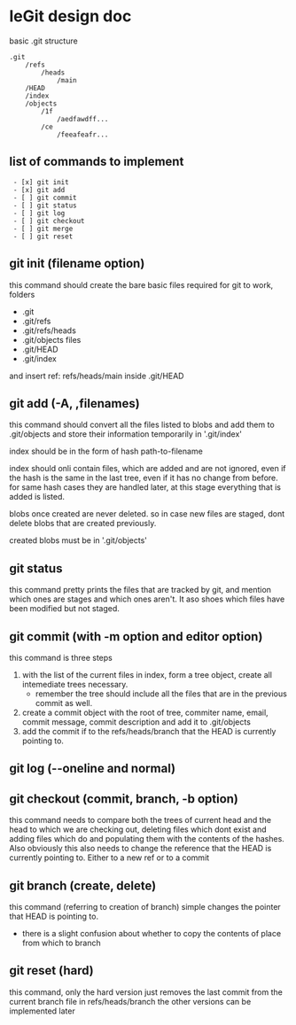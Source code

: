 # leGit design doc

basic .git structure

```
.git
    /refs
        /heads
            /main
    /HEAD
    /index
    /objects
        /1f
            /aedfawdff...
        /ce
            /feeafeafr...
```

## list of commands to implement
```
 - [x] git init
 - [x] git add
 - [ ] git commit
 - [ ] git status
 - [ ] git log
 - [ ] git checkout
 - [ ] git merge
 - [ ] git reset
```

## git init (filename option)
this command should create the bare basic files required for git to work,
folders
- .git
- .git/refs
- .git/refs/heads
- .git/objects
files
- .git/HEAD
- .git/index

and insert ref: refs/heads/main inside .git/HEAD

## git add (-A, ,filenames)
this command should convert all the files listed to blobs and add them to .git/objects and store their information temporarily in 
'.git/index'

index should be in the form of 
hash path-to-filename

index should onli contain files, which are added and are not ignored, even if the hash is the same in the last tree, even if it has no change from before. for same hash cases they are handled later, at this stage everything that is added is listed.

blobs once created are never deleted. so in case new files are staged, dont delete blobs that are created previously.

created blobs must be in '.git/objects'

## git status
this command pretty prints the files that are tracked by git, and mention which ones are stages and which ones aren't. It aso shoes which files have been modified but not staged.

## git commit (with -m option and editor option)
this command is three steps

1. with the list of the current files in index, form a tree object, create all intemediate trees necessary.
    - remember the tree should include all the files that are in the previous commit as well.
     <!-- if there is no previous commit, technicallly this is taken care of because of how hashing works, but do note this when working on the code -->
2. create a commit object with the root of tree, commiter name, email, commit message, commit description and add it to .git/objects
3. add the commit if to the refs/heads/branch that the HEAD is currently pointing to.

## git log (--oneline and normal)

## git checkout (commit, branch, -b option)
this command needs to compare both the trees of current head and the head to which we are checking out, deleting files which dont exist and adding files which do and populating them with the contents of the hashes. Also obviously this also needs to change the reference that the HEAD is currently pointing to. Either to a new ref or to a commit

## git branch (create, delete)
this command (referring to creation of branch) simple changes the pointer that HEAD is pointing to. 
- there is a slight confusion about whether to copy the contents of place from which to branch

## git reset (hard)
this command, only the hard version just removes the last commit from the current branch file in refs/heads/branch
the other versions can be implemented later